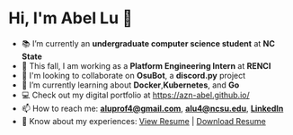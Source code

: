 # Hi, I'm Abel Lu 👋

- 📚 I’m currently an **undergraduate computer science student** at **NC State**
- 🏢 This fall, I am working as a **Platform Engineering Intern** at **RENCI**
- 👯 I'm looking to collaborate on **OsuBot**, a **discord.py** project
- 🌱 I’m currently learning about **Docker**,**Kubernetes**, and **Go**
- 💻 Check out my digital portfolio at https://azn-abel.github.io/
- 📫 How to reach me: **aluprof4@gmail.com**, **alu4@ncsu.edu**, [**LinkedIn**](https://www.linkedin.com/in/aluprof4/)
- 📄 Know about my experiences: <a href="https://azn-abel.github.io/azn-abel/LuAbelResume-Current.pdf" target="_blank">View Resume</a> | [Download Resume](https://github.com/azn-abel/azn-abel/blob/main/LuAbelResume-Current.pdf?raw=true)
